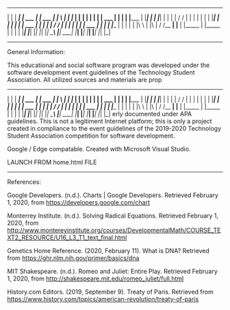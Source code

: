  
 
 
 
 
 
 
 
 
 
 _         _______   _______   _______   ___   __   _______   _______   _         _         _______
| |       |  _____| |  ___  | |  ___  | |   \ |  | |___    | |__   __| | |       | |       |  ___  |
| |       | |_____  | |___| | | |___| | |    \|  |    /   /     | |    | |       | |       | |___| |
| |       |  _____| |  ___  | |      _| |        |   /   /      | |    | |       | |       |  ___  |
| |_____  | |_____  | |   | | | |\   \  |  |\    |  /   /__   __| |__  | |_____  | |_____  | |   | |
|_______| |_______| |_|   |_| |_| \___\ |__| \___| |_______| |_______| |_______| |_______| |_|   |_|

------------------------------------------------------------------------------------------------------------------------------------------------------------
General Information:

This educational and social software program was developed under the software development event guidelines of the Technology Student Association. All 
utilized sources and materials are prop
 
 
 
 _         _______   _______   _______   ___   __   _______   _______   _         _         _______
| |       |  _____| |  ___  | |  ___  | |   \ |  | |___    | |__   __| | |       | |       |  ___  |
| |       | |_____  | |___| | | |___| | |    \|  |    /   /     | |    | |       | |       | |___| |
| |       |  _____| |  ___  | |      _| |        |   /   /      | |    | |       | |       |  ___  |
| |_____  | |_____  | |   | | | |\   \  |  |\    |  /   /__   __| |__  | |_____  | |_____  | |   | |
|_______| |_______| |_|   |_| |_| \___\ |__| \___| |_______| |_______| |_______| |_______| |_|   |_|
erly documented under APA guidelines. This is not a legitiment Internet platform; this is only a project created 
in compliance to the event guidelines of the 2019-2020 Technology Student Association competition for software development.

Google / Edge compatable.
Created with Microsoft Visual Studio.

LAUNCH FROM home.html FILE

------------------------------------------------------------------------------------------------------------------------------------------------------------
References:

Google Developers. (n.d.). Charts  | Google Developers. 
	Retrieved February 1, 2020, from https://developers.google.com/chart

Monterrey Institute. (n.d.). Solving Radical Equations. 
	Retrieved February 1, 2020, from http://www.montereyinstitute.org/courses/DevelopmentalMath/COURSE_TEXT2_RESOURCE/U16_L3_T1_text_final.html

Genetics Home Reference. (2020, February 11). What is DNA? 
	Retrieved from https://ghr.nlm.nih.gov/primer/basics/dna

MIT Shakespeare. (n.d.). Romeo and Juliet: Entire Play. 
	Retrieved February 1, 2020, from http://shakespeare.mit.edu/romeo_juliet/full.html

History.com Editors. (2019, September 9). Treaty of Paris. 
	Retrieved from https://www.history.com/topics/american-revolution/treaty-of-paris 
